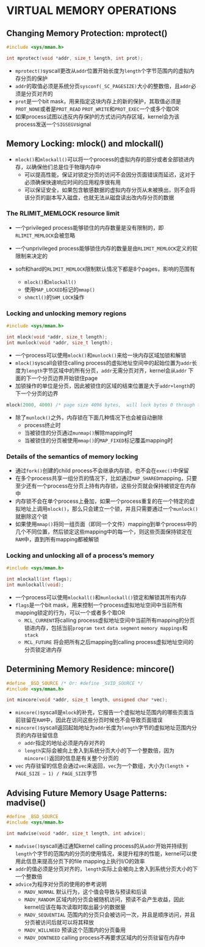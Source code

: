 # VIRTUAL MEMORY OPERATIONS

## Changing Memory Protection: mprotect()

```c
#include <sys/mman.h>

int mprotect(void *addr, size_t length, int prot);
```

- `mprotect()`syscall更改从`addr`位置开始长度为`length`个字节范围内的虚拟内存分页的保护
- `addr`的取值必须是系统分页`sysconf(_SC_PAGESIZE)`大小的整数倍，且`addr`必须是分页对齐的
- `prot`是一个bit mask，用来指定这块内存上的新的保护，其取值必须是`PROT_NONE`或者是`PROT_READ` `PROT_WRITE`和`PROT_EXEC`一个或多个取OR
- 如果process试图以违反内存保护的方式访问内存区域，kernel会为该process发送一个`SIGSEGV`signal

## Memory Locking: mlock() and mlockall()

- `mlock()`和`mlockall()`可以将一个process的虚拟内存的部分或者全部锁进内存，以确保他们总是位于物理内存中
	- 可以提高性能，保证对锁定分页的访问不会因分页面错误而延迟，这对于必须确保快速响应时间的应用程序很有用
	- 可以保证安全，如果包含敏感数据的虚拟内存分页从未被换出，则不会将该分页的副本写入磁盘，也就无法从磁盘读出改内存分页的数据

### The RLIMIT_MEMLOCK resource limit

- 一个privileged process能够锁住的内存数量是没有限制的，即`RLIMIT_MEMLOCK`会被忽略
- 一个unprivileged process能够锁住内存的数量是由`RLIMIT_MEMLOCK`定义的软限制来决定的

- soft和hard的`RLIMIT_MEMLOCK`限制默认情况下都是8个pages，影响的范围有
	- `mlock()`和`mlockall()`
	- 使用`MAP_LOCKED`标记的`mmap()`
	- `shmctl()`的`SHM_LOCK`操作

### Locking and unlocking memory regions

```c
#include <sys/mman.h>

int mlock(void *addr, size_t length);
int munlock(void *addr, size_t length);
```

- 一个process可以使用`mlock()`和`munlock()`来给一块内存区域加锁和解锁
- `mlock()`syscall会锁住calling process的虚拟地址空间中的起始位置为`addr`长度为`length`字节区域中的所有分页，`addr`无需分页对齐，kernel会从`addr`
  下面的下一个分页边界开始锁住page
- 加锁操作的单位是分页，因此被锁住的区域的结束位置是大于`addr+length`的下一个分页的边界

```c
mlock(2000, 4000) /* page size 4096 bytes,  will lock bytes 0 through to 8191 */
```

- 除了`munlock()`之外，内存锁在下面几种情况下也会被自动删除
	- process终止时
	- 当被锁住的分页通过`munmap()`解除mapping时
	- 当被锁住的分页被使用`mmap()`的`MAP_FIXED`标记覆盖mapping时

### Details of the semantics of memory locking

- 通过`fork()`创建的child process不会继承内存锁，也不会在`exec()`中保留
- 在多个process共享一组分页的情况下，比如通过`MAP_SHARED`mapping，只要至少还有一个process在分页上持有内存锁，这些分页就会保持被锁定在内存中
- 内存锁不会在单个process上叠加，如果一个process重复的在一个特定的虚拟地址上调用`mlock()`，那么只会建立一个锁，并且只需要通过一个`munlock()`就删除这个锁
- 如果使用`mmap()`将同一组页面（即同一个文件）mapping到单个process中的几个不同位置，然后锁定这些mapping中的每一个，则这些页面保持锁定在`RAM`中，直到所有mapping都被解锁

### Locking and unlocking all of a process’s memory

```c
#include <sys/mman.h>

int mlockall(int flags);
int munlockall(void);
```

- 一个process可以使用`mlockall()`和`munlockall()`锁定和解锁其所有内存
- `flags`是一个bit mask，用来控制一个process虚拟地址空间中当前所有mapping锁定的行为，可以一个或者多个取OR
	- `MCL_CURRENT`将calling process虚拟地址空间中当前所有mapping的分页锁进内存，包括当前`program text` `data segment` `memory mappings`和`stack`
	- `MCL_FUTURE` 将会把所有之后mapping到calling process虚拟地址空间的分页锁定进内存

## Determining Memory Residence: mincore()

```c
#define _BSD_SOURCE /* Or: #define _SVID_SOURCE */
#include <sys/mman.h>

int mincore(void *addr, size_t length, unsigned char *vec);
```

- `mincore()`syscall是`mlock`的补充，它报告一个虚拟地址范围内的哪些页面当前驻留在`RAM`中，因此在访问这些分页时候也不会导致页面错误
- `mincore()`syscall返回起始地址为`addr`长度为`length`字节的虚拟地址范围内分页的内存驻留信息
	- `addr`指定的地址必须是内存对齐的
	- `length`实际会被向上舍入到系统分页大小的下一个整数倍，因为`mincore()`返回的信息是有关整个分页的
- `vec` 内存驻留的信息会通过`vec`来返回，`vec`为一个数组，大小为`(length + PAGE_SIZE – 1) / PAGE_SIZE`字节

## Advising Future Memory Usage Patterns: madvise()

```c
#define _BSD_SOURCE
#include <sys/mman.h>

int madvise(void *addr, size_t length, int advice);
```

- `madvise()`syscall通过通知kernel calling process的从`addr`开始并持续到`length`个字节的范围内的分页的使用情况，来提升程序的性能，kernel可以使用此信息来提高分页下的file
  mapping上执行I/O的效率
- `addr`的值必须是分页对齐的，`length`实际上会被向上舍入到系统分页大小的下一个整数倍
- `advice`为程序对分页的使用的参考说明
	- `MADV_NORMAL` 默认行为，这个值会导致与预读和后读
	- `MADV_RANDOM` 区域内的分页会被随机访问，预读不会产生收益，因此kernel应该在每次读取时取出最少的数据量
	- `MADV_SEQUENTIAL` 范围内的分页只会被访问一次，并且是顺序访问，并且分页被访问后就可以将其释放
	- `MADV_WILLNEED` 预读这个范围内的分页备用
	- `MADV_DONTNEED` calling process不再要求区域内的分页驻留在内存中